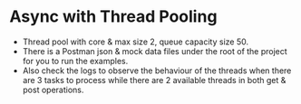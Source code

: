 # Async with Thread Pooling
- Thread pool with core & max size 2, queue capacity size 50.
- There is a Postman json & mock data files under the root of the project for you to run the examples.
- Also check the logs to observe the behaviour of the threads when there are 3 tasks 
to process while there are 2 available threads in both get & post operations.